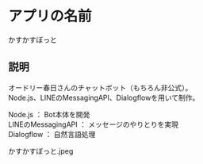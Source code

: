 # アプリの名前

 かすかすぼっと

## 説明
 
 オードリー春日さんのチャットボット（もちろん非公式）。  
 Node.js、LINEのMessagingAPI、Dialogflowを用いて制作。  
 
 Node.js ： Bot本体を開発  
 LINEのMessagingAPI ： メッセージのやりとりを実現  
 Dialogflow ： 自然言語処理  

 かすかすぼっと.jpeg   
